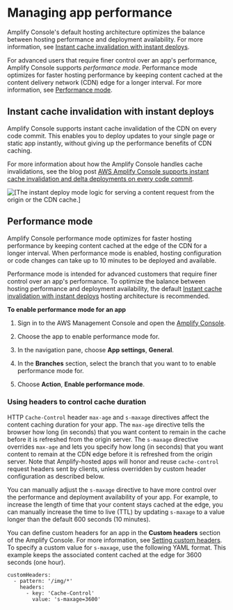 # Managing app performance<a name="ttl"></a>

Amplify Console's default hosting architecture optimizes the balance between hosting performance and deployment availability\. For more information, see [Instant cache invalidation with instant deploys](#Instant-cache-invalidation-with-instant-deploys)\. 

For advanced users that require finer control over an app's performance, Amplify Console supports *performance mode*\. Performance mode optimizes for faster hosting performance by keeping content cached at the content delivery network \(CDN\) edge for a longer interval\. For more information, see [Performance mode](#Performance-mode)\.

## Instant cache invalidation with instant deploys<a name="Instant-cache-invalidation-with-instant-deploys"></a>

Amplify Console supports instant cache invalidation of the CDN on every code commit\. This enables you to deploy updates to your single page or static app instantly, without giving up the performance benefits of CDN caching\.

 For more information about how the Amplify Console handles cache invalidations, see the blog post [AWS Amplify Console supports instant cache invalidation and delta deployments on every code commit](http://aws.amazon.com/blogs/mobile/aws-amplify-console-supports-instant-cache-invalidation-and-delta-deployments/)\.

![\[The instant deploy mode logic for serving a content request from the origin or the CDN cache.\]](http://docs.aws.amazon.com/amplify/latest/userguide/images/instant-cache-invalidation.png)

## Performance mode<a name="Performance-mode"></a>

Amplify Console performance mode optimizes for faster hosting performance by keeping content cached at the edge of the CDN for a longer interval\. When performance mode is enabled, hosting configuration or code changes can take up to 10 minutes to be deployed and available\.

Performance mode is intended for advanced customers that require finer control over an app's performance\. To optimize the balance between hosting performance and deployment availability, the default [Instant cache invalidation with instant deploys](#Instant-cache-invalidation-with-instant-deploys) hosting architecture is recommended\.

**To enable performance mode for an app**

1. Sign in to the AWS Management Console and open the [Amplify Console](https://console.aws.amazon.com/amplify/)\.

1. Choose the app to enable performance mode for\.

1. In the navigation pane, choose **App settings**, **General**\.

1. In the **Branches** section, select the branch that you want to to enable performance mode for\.

1. Choose **Action**, **Enable performance mode**\.

### Using headers to control cache duration<a name="Using-headers-to-control-cache-duration"></a>

HTTP `Cache-Control` header `max-age` and `s-maxage` directives affect the content caching duration for your app\. The `max-age` directive tells the browser how long \(in seconds\) that you want content to remain in the cache before it is refreshed from the origin server\. The `s-maxage` directive overrides `max-age` and lets you specify how long \(in seconds\) that you want content to remain at the CDN edge before it is refreshed from the origin server\. Note that Amplify-hosted apps will honor and reuse `cache-control` request headers sent by clients, unless overridden by custom header configuration as described below\.

You can manually adjust the `s-maxage` directive to have more control over the performance and deployment availability of your app\. For example, to increase the length of time that your content stays cached at the edge, you can manually increase the time to live \(TTL\) by updating `s-maxage` to a value longer than the default 600 seconds \(10 minutes\)\.

You can define custom headers for an app in the **Custom headers** section of the Amplify Console\. For more information, see [Setting custom headers](custom-headers.md#setting-custom-headers)\. To specify a custom value for `s-maxage`, use the following YAML format\. This example keeps the associated content cached at the edge for 3600 seconds \(one hour\)\.

```
customHeaders:
  - pattern: '/img/*'
    headers:
      - key: 'Cache-Control' 
        value: 's-maxage=3600'
```
